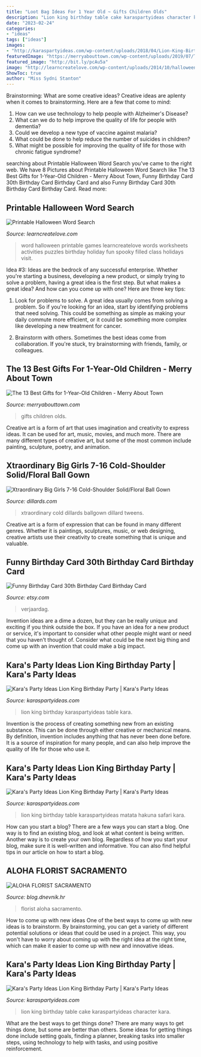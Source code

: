 ```yaml
---
title: "Loot Bag Ideas For 1 Year Old ~ Gifts Children Olds"
description: "Lion king birthday table cake karaspartyideas character kara"
date: "2023-02-24"
categories:
- "ideas"
tags: ["ideas"]
images:
- "http://karaspartyideas.com/wp-content/uploads/2018/04/Lion-King-Birthday-Party-via-Karas-Party-Ideas-KarasPartyIdeas.com18.jpeg"
featuredImage: "https://merryabouttown.com/wp-content/uploads/2019/07/The-13-Best-Gifts-for-1-Year-Old-Children.jpg"
featured_image: "http://bit.ly/pcAu5a"
image: "http://learncreatelove.com/wp-content/uploads/2014/10/halloweenwordsearch.png"
ShowToc: true
author: "Miss Sydni Stanton"
---
```



Brainstorming: What are some creative ideas?
Creative ideas are aplenty when it comes to brainstorming. Here are a few that come to mind: 
1. How can we use technology to help people with Alzheimer's Disease? 
2. What can we do to help improve the quality of life for people with dementia? 
3. Could we develop a new type of vaccine against malaria? 
4. What could be done to help reduce the number of suicides in children? 
5. What might be possible for improving the quality of life for those with chronic fatigue syndrome?

	

		
searching about Printable Halloween Word Search you've came to the right web. We have 8 Pictures about Printable Halloween Word Search like The 13 Best Gifts for 1-Year-Old Children - Merry About Town, Funny Birthday Card 30th Birthday Card Birthday Card and also Funny Birthday Card 30th Birthday Card Birthday Card. Read more:
		
    
## Printable Halloween Word Search

<img loading=lazy src="http://learncreatelove.com/wp-content/uploads/2014/10/halloweenwordsearch.png" onerror="this.onerror=null;this.src='https://tse3.mm.bing.net/th?id=OIP.e62lcSjEdP-Uc1l5E0hk1wHaKr&amp;pid=15.1';" alt="Printable Halloween Word Search">

_Source: learncreatelove.com_

>word halloween printable games learncreatelove words worksheets activities puzzles birthday holiday fun spooky filled class holidays visit. 

	

Idea #3:
Ideas are the bedrock of any successful enterprise. Whether you're starting a business, developing a new product, or simply trying to solve a problem, having a great idea is the first step.
But what makes a great idea? And how can you come up with one? Here are three key tips:

1. Look for problems to solve. A great idea usually comes from solving a problem. So if you're looking for an idea, start by identifying problems that need solving. This could be something as simple as making your daily commute more efficient, or it could be something more complex like developing a new treatment for cancer.

2. Brainstorm with others. Sometimes the best ideas come from collaboration. If you're stuck, try brainstorming with friends, family, or colleagues.

    
## The 13 Best Gifts For 1-Year-Old Children - Merry About Town

<img loading=lazy src="https://merryabouttown.com/wp-content/uploads/2019/07/The-13-Best-Gifts-for-1-Year-Old-Children.jpg" onerror="this.onerror=null;this.src='https://tse3.mm.bing.net/th?id=OIP.UTKQivBjPq1PtG-y7NHoNQHaLG&amp;pid=15.1';" alt="The 13 Best Gifts for 1-Year-Old Children - Merry About Town">

_Source: merryabouttown.com_

>gifts children olds. 

	

Creative art is a form of art that uses imagination and creativity to express ideas. It can be used for art, music, movies, and much more. There are many different types of creative art, but some of the most common include painting, sculpture, poetry, and animation.

    
## Xtraordinary Big Girls 7-16 Cold-Shoulder Solid/Floral Ball Gown

<img loading=lazy src="https://dimg.dillards.com/is/image/DillardsZoom/zoom/xtraordinary-big-girls-7-16-cold-shoulder-solidfloral-ballgown/00000000_zi_d9195ec4-0ddb-4527-ac75-77ea1e0d0747.jpg" onerror="this.onerror=null;this.src='https://tse2.mm.bing.net/th?id=OIP.VUkR5kTDb4Ismy3CF66D5AHaIl&amp;pid=15.1';" alt="Xtraordinary Big Girls 7-16 Cold-Shoulder Solid/Floral Ball Gown">

_Source: dillards.com_

>xtraordinary cold dillards ballgown dillard tweens. 

	

Creative art is a form of expression that can be found in many different genres. Whether it is paintings, sculptures, music, or web designing, creative artists use their creativity to create something that is unique and valuable.

    
## Funny Birthday Card 30th Birthday Card Birthday Card

<img loading=lazy src="https://img1.etsystatic.com/156/0/7825232/il_fullxfull.1145874911_gv8o.jpg" onerror="this.onerror=null;this.src='https://tse1.mm.bing.net/th?id=OIP.tj_GH0zRIkwCE3aLhpTJmgHaFj&amp;pid=15.1';" alt="Funny Birthday Card 30th Birthday Card Birthday Card">

_Source: etsy.com_

>verjaardag. 

	

Invention ideas are a dime a dozen, but they can be really unique and exciting if you think outside the box. If you have an idea for a new product or service, it's important to consider what other people might want or need that you haven't thought of. Consider what could be the next big thing and come up with an invention that could make a big impact.

    
## Kara&#039;s Party Ideas Lion King Birthday Party | Kara&#039;s Party Ideas

<img loading=lazy src="http://karaspartyideas.com/wp-content/uploads/2018/04/Lion-King-Birthday-Party-via-Karas-Party-Ideas-KarasPartyIdeas.com18.jpeg" onerror="this.onerror=null;this.src='https://tse3.mm.bing.net/th?id=OIP.mdrzJxb5uSVqTRwMQD7NowHaLH&amp;pid=15.1';" alt="Kara&#039;s Party Ideas Lion King Birthday Party | Kara&#039;s Party Ideas">

_Source: karaspartyideas.com_

>lion king birthday karaspartyideas table kara. 

	

Invention is the process of creating something new from an existing substance. This can be done through either creative or mechanical means. By definition, invention includes anything that has never been done before. It is a source of inspiration for many people, and can also help improve the quality of life for those who use it.

    
## Kara&#039;s Party Ideas Lion King Birthday Party | Kara&#039;s Party Ideas

<img loading=lazy src="https://karaspartyideas.com/wp-content/uploads/2018/04/Lion-King-Birthday-Party-via-Karas-Party-Ideas-KarasPartyIdeas.com26.jpeg" onerror="this.onerror=null;this.src='https://tse4.mm.bing.net/th?id=OIP.nPC8eUtp3oCpDiMmfhpEawHaLH&amp;pid=15.1';" alt="Kara&#039;s Party Ideas Lion King Birthday Party | Kara&#039;s Party Ideas">

_Source: karaspartyideas.com_

>lion king birthday table karaspartyideas matata hakuna safari kara. 

	

How can you start a blog?
There are a few ways you can start a blog. One way is to find an existing blog, and look at what content is being written. Another way is to create your own blog. Regardless of how you start your blog, make sure it is well-written and informative. You can also find helpful tips in our article on how to start a blog.

    
## ALOHA FLORIST SACRAMENTO

<img loading=lazy src="http://bit.ly/pcAu5a" onerror="this.onerror=null;this.src='https://tse2.mm.bing.net/th?id=OIP.EzBhebizNEl-U1fLw8aUOQAAAA&amp;pid=15.1';" alt="ALOHA FLORIST SACRAMENTO">

_Source: blog.dnevnik.hr_

>florist aloha sacramento. 

	

How to come up with new ideas
One of the best ways to come up with new ideas is to brainstorm. By brainstorming, you can get a variety of different potential solutions or ideas that could be used in a project. This way, you won't have to worry about coming up with the right idea at the right time, which can make it easier to come up with new and innovative ideas.

    
## Kara&#039;s Party Ideas Lion King Birthday Party | Kara&#039;s Party Ideas

<img loading=lazy src="https://karaspartyideas.com/wp-content/uploads/2018/04/Lion-King-Birthday-Party-via-Karas-Party-Ideas-KarasPartyIdeas.com14.jpeg" onerror="this.onerror=null;this.src='https://tse1.mm.bing.net/th?id=OIP.kYqcPLwZRbXKffw1HP7IYgHaLH&amp;pid=15.1';" alt="Kara&#039;s Party Ideas Lion King Birthday Party | Kara&#039;s Party Ideas">

_Source: karaspartyideas.com_

>lion king birthday table cake karaspartyideas character kara. 

	

What are the best ways to get things done?
There are many ways to get things done, but some are better than others. Some ideas for getting things done include setting goals, finding a planner, breaking tasks into smaller steps, using technology to help with tasks, and using positive reinforcement.


